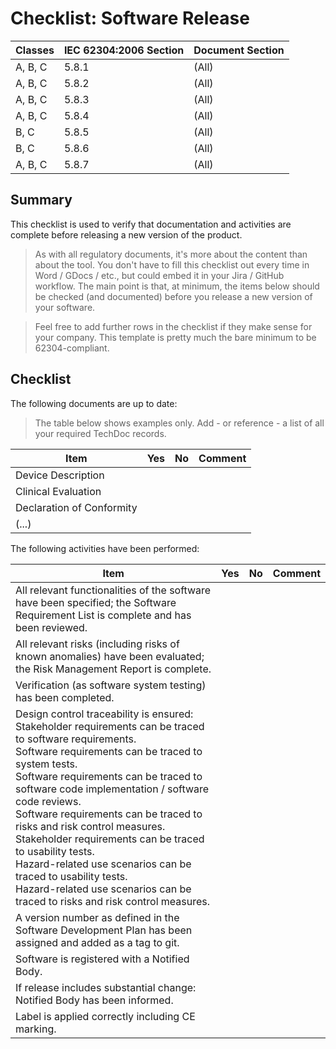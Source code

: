 # Checklist: Software Release

| Classes | IEC 62304:2006 Section | Document Section |
| ------- | ---------------------- | ---------------- |
| A, B, C | 5.8.1 | (All) |
| A, B, C | 5.8.2 | (All) |
| A, B, C | 5.8.3 | (All) |
| A, B, C | 5.8.4 | (All) |
| B, C | 5.8.5 | (All) |
| B, C | 5.8.6 | (All) |
| A, B, C | 5.8.7 | (All) |

## Summary

This checklist is used to verify that documentation and activities are complete before releasing a new version of the product.

> As with all regulatory documents, it's more about the content than about the tool. You don't have to fill this checklist out every time in Word / GDocs / etc., but could embed it in your Jira / GitHub workflow. The main point is that, at minimum, the items below should be checked (and documented) before you release a new version of your software.

> Feel free to add further rows in the checklist if they make sense for your company. This template is pretty much the bare minimum to be 62304-compliant.

## Checklist

The following documents are up to date:

> The table below shows examples only. Add - or reference - a list of all your required TechDoc records.

| Item | Yes | No | Comment |
| ---- | --- | --- | ------- |
| Device Description |  |  |  |
| Clinical Evaluation |  |  |  |
| Declaration of Conformity |  |  |  |
| (...) |  |  |  |

The following activities have been performed:

| Item | Yes | No | Comment |
| ---- | --- | --- | ------- |
| All relevant functionalities of the software have been specified; the Software Requirement List is complete and has been reviewed. |  |  |  |
| All relevant risks (including risks of known anomalies) have been evaluated; the Risk Management Report is complete. |  |  |  |
| Verification (as software system testing) has been completed. |  |  |  |
| Design control traceability is ensured:<br>Stakeholder requirements can be traced to software requirements.<br>Software requirements can be traced to system tests.<br>Software requirements can be traced to software code implementation / software code reviews.<br>Software requirements can be traced to risks and risk control measures.<br>Stakeholder requirements can be traced to usability tests.<br>Hazard-related use scenarios can be traced to usability tests.<br>Hazard-related use scenarios can be traced to risks and risk control measures. |  |  |  |
| A version number as defined in the Software Development Plan has been assigned and added as a tag to git. |  |  |  |
| Software is registered with a Notified Body. |  |  |  |
| If release includes substantial change: Notified Body has been informed. |  |  |  |
| Label is applied correctly including CE marking. |  |  |  |
